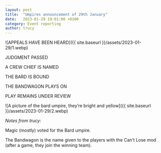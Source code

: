 ```yaml
---
layout: post
title:  "Umpires announcement of 29th January"
date:   2023-01-29 19:01:00 +0100
category: Event reporting
author: trucy
---
```


![APPEALS HAVE BEEN HEARD]({{ site.baseurl }}/assets/2023-01-29/1.webp)

JUDGMENT PASSED

A CREW CHIEF IS NAMED

THE BARD IS BOUND

THE BANDWAGON PLAYS ON

PLAY REMAINS UNDER REVIEW

![A picture of the bard umpire, they’re bright and yellow]({{ site.baseurl }}/assets/2023-01-29/2.webp)

*Notes from trucy:*

Magic (mostly) voted for the Bard umpire.

The Bandwagon is the name given to the players with the Can’t Lose mod (after a game, they join the winning team).
